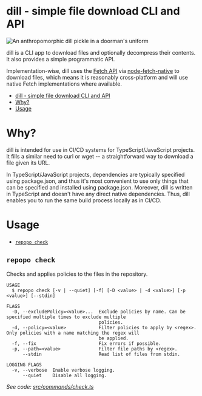 # dill - simple file download CLI and API

![An anthropomorphic dill pickle in a doorman's uniform](https://tylerbutlerpublic.blob.core.windows.net/public-storage/dill-logo.jpg)

dill is a CLI app to download files and optionally decompress their contents. It also provides a simple programmatic
API.

Implementation-wise, dill uses the [Fetch API](https://developer.mozilla.org/en-US/docs/Web/API/Fetch_API) via
[node-fetch-native](https://github.com/unjs/node-fetch-native) to download files, which means it is reasonably
cross-platform and will use native Fetch implementations where available.

<!-- toc -->
* [dill - simple file download CLI and API](#dill---simple-file-download-cli-and-api)
* [Why?](#why)
* [Usage](#usage)
<!-- tocstop -->

# Why?

dill is intended for use in CI/CD systems for TypeScript/JavaScript projects. It fills a similar need to curl or wget --
a straightforward way to download a file given its URL.

In TypeScript/JavaScript projects, dependencies are typically specified using package.json, and thus it's most
convenient to use only things that can be specified and installed using package.json. Moreover, dill is written in
TypeScript and doesn't have any direct native dependencies. Thus, dill enables you to run the same build process locally
as in CI/CD.

# Usage

<!-- commands -->
* [`repopo check`](#repopo-check)

## `repopo check`

Checks and applies policies to the files in the repository.

```
USAGE
  $ repopo check [-v | --quiet] [-f] [-D <value> | -d <value>] [-p <value>] [--stdin]

FLAGS
  -D, --excludePolicy=<value>...  Exclude policies by name. Can be specified multiple times to exclude multiple
                                  policies.
  -d, --policy=<value>            Filter policies to apply by <regex>. Only policies with a name matching the regex will
                                  be applied.
  -f, --fix                       Fix errors if possible.
  -p, --path=<value>              Filter file paths by <regex>.
      --stdin                     Read list of files from stdin.

LOGGING FLAGS
  -v, --verbose  Enable verbose logging.
      --quiet    Disable all logging.
```

_See code: [src/commands/check.ts](https://github.com/tylerbutler/tools-monorepo/blob/main/packages/repopo/src/commands/check.ts)_
<!-- commandsstop -->
